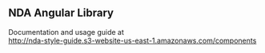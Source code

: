 ## NDA Angular Library

Documentation and usage guide at   
http://nda-style-guide.s3-website-us-east-1.amazonaws.com/components  

